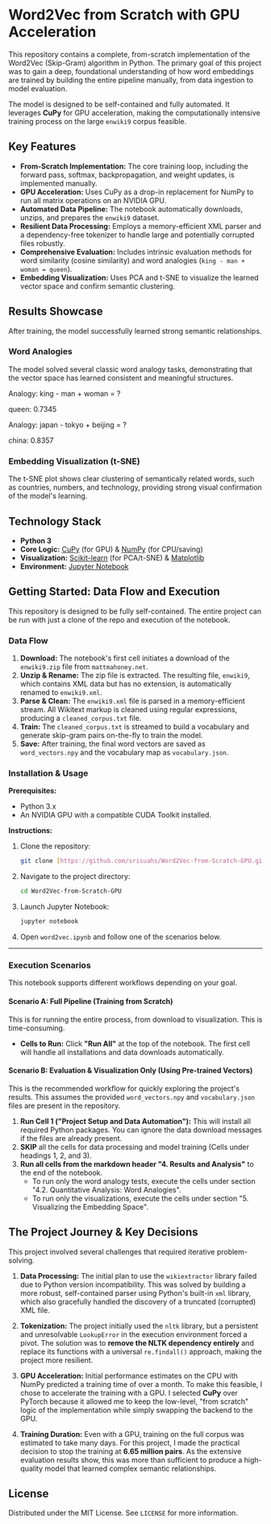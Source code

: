 # Word2Vec from Scratch with GPU Acceleration

This repository contains a complete, from-scratch implementation of the Word2Vec (Skip-Gram) algorithm in Python. The primary goal of this project was to gain a deep, foundational understanding of how word embeddings are trained by building the entire pipeline manually, from data ingestion to model evaluation.

The model is designed to be self-contained and fully automated. It leverages **CuPy** for GPU acceleration, making the computationally intensive training process on the large `enwiki9` corpus feasible.

## Key Features

* **From-Scratch Implementation:** The core training loop, including the forward pass, softmax, backpropagation, and weight updates, is implemented manually.
* **GPU Acceleration:** Uses CuPy as a drop-in replacement for NumPy to run all matrix operations on an NVIDIA GPU.
* **Automated Data Pipeline:** The notebook automatically downloads, unzips, and prepares the `enwiki9` dataset.
* **Resilient Data Processing:** Employs a memory-efficient XML parser and a dependency-free tokenizer to handle large and potentially corrupted files robustly.
* **Comprehensive Evaluation:** Includes intrinsic evaluation methods for word similarity (cosine similarity) and word analogies (`king - man + woman = queen`).
* **Embedding Visualization:** Uses PCA and t-SNE to visualize the learned vector space and confirm semantic clustering.

## Results Showcase

After training, the model successfully learned strong semantic relationships.

### Word Analogies
The model solved several classic word analogy tasks, demonstrating that the vector space has learned consistent and meaningful structures.

Analogy: king - man + woman = ?

queen: 0.7345

Analogy: japan - tokyo + beijing = ?

china: 0.8357

### Embedding Visualization (t-SNE)
The t-SNE plot shows clear clustering of semantically related words, such as countries, numbers, and technology, providing strong visual confirmation of the model's learning.


## Technology Stack

* **Python 3**
* **Core Logic:** [CuPy](https://cupy.dev/) (for GPU) & [NumPy](https://numpy.org/) (for CPU/saving)
* **Visualization:** [Scikit-learn](https://scikit-learn.org/) (for PCA/t-SNE) & [Matplotlib](https://matplotlib.org/)
* **Environment:** [Jupyter Notebook](https://jupyter.org/)

## Getting Started: Data Flow and Execution

This repository is designed to be fully self-contained. The entire project can be run with just a clone of the repo and execution of the notebook.

### Data Flow
1.  **Download:** The notebook's first cell initiates a download of the `enwiki9.zip` file from `mattmahoney.net`.
2.  **Unzip & Rename:** The zip file is extracted. The resulting file, `enwiki9`, which contains XML data but has no extension, is automatically renamed to `enwiki9.xml`.
3.  **Parse & Clean:** The `enwiki9.xml` file is parsed in a memory-efficient stream. All Wikitext markup is cleaned using regular expressions, producing a `cleaned_corpus.txt` file.
4.  **Train:** The `cleaned_corpus.txt` is streamed to build a vocabulary and generate skip-gram pairs on-the-fly to train the model.
5.  **Save:** After training, the final word vectors are saved as `word_vectors.npy` and the vocabulary map as `vocabulary.json`.

### Installation & Usage

**Prerequisites:**
* Python 3.x
* An NVIDIA GPU with a compatible CUDA Toolkit installed.

**Instructions:**
1.  Clone the repository:
    ```sh
    git clone [https://github.com/srisuahs/Word2Vec-from-Scratch-GPU.git](https://github.com/srisuahs/Word2Vec-from-Scratch-GPU.git)
    ```
2.  Navigate to the project directory:
    ```sh
    cd Word2Vec-from-Scratch-GPU
    ```
3.  Launch Jupyter Notebook:
    ```sh
    jupyter notebook
    ```
4.  Open `word2vec.ipynb` and follow one of the scenarios below.

---
### **Execution Scenarios**

This notebook supports different workflows depending on your goal.

#### Scenario A: Full Pipeline (Training from Scratch)
This is for running the entire process, from download to visualization. This is time-consuming.

* **Cells to Run:** Click **"Run All"** at the top of the notebook. The first cell will handle all installations and data downloads automatically.

#### Scenario B: Evaluation & Visualization Only (Using Pre-trained Vectors)
This is the recommended workflow for quickly exploring the project's results. This assumes the provided `word_vectors.npy` and `vocabulary.json` files are present in the repository.

1.  **Run Cell 1 ("Project Setup and Data Automation"):** This will install all required Python packages. You can ignore the data download messages if the files are already present.
2.  **SKIP** all the cells for data processing and model training (Cells under headings 1, 2, and 3).
3.  **Run all cells from the markdown header "4. Results and Analysis"** to the end of the notebook.
    * To run only the word analogy tests, execute the cells under section "4.2. Quantitative Analysis: Word Analogies".
    * To run only the visualizations, execute the cells under section "5. Visualizing the Embedding Space".

## The Project Journey & Key Decisions

This project involved several challenges that required iterative problem-solving.

1.  **Data Processing:** The initial plan to use the `wikiextractor` library failed due to Python version incompatibility. This was solved by building a more robust, self-contained parser using Python's built-in `xml` library, which also gracefully handled the discovery of a truncated (corrupted) XML file.

2.  **Tokenization:** The project initially used the `nltk` library, but a persistent and unresolvable `LookupError` in the execution environment forced a pivot. The solution was to **remove the NLTK dependency entirely** and replace its functions with a universal `re.findall()` approach, making the project more resilient.

3.  **GPU Acceleration:** Initial performance estimates on the CPU with NumPy predicted a training time of over a month. To make this feasible, I chose to accelerate the training with a GPU. I selected **CuPy** over PyTorch because it allowed me to keep the low-level, "from scratch" logic of the implementation while simply swapping the backend to the GPU.

4.  **Training Duration:** Even with a GPU, training on the full corpus was estimated to take many days. For this project, I made the practical decision to stop the training at **6.65 million pairs**. As the extensive evaluation results show, this was more than sufficient to produce a high-quality model that learned complex semantic relationships.

## License

Distributed under the MIT License. See `LICENSE` for more information.
